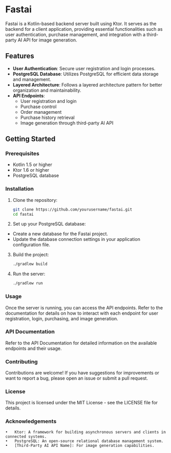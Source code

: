 # Fastai

Fastai is a Kotlin-based backend server built using Ktor. It serves as the backend for a client application, providing essential functionalities such as user authentication, purchase management, and integration with a third-party AI API for image generation.

## Features

- **User Authentication**: Secure user registration and login processes.
- **PostgreSQL Database**: Utilizes PostgreSQL for efficient data storage and management.
- **Layered Architecture**: Follows a layered architecture pattern for better organization and maintainability.
- **API Endpoints**:
    - User registration and login
    - Purchase control
    - Order management
    - Purchase history retrieval
    - Image generation through third-party AI API

## Getting Started

### Prerequisites

- Kotlin 1.5 or higher
- Ktor 1.6 or higher
- PostgreSQL database

### Installation

1. Clone the repository:
   ```bash
   git clone https://github.com/yourusername/fastai.git
   cd fastai
   ```

2.	Set up your PostgreSQL database:
- Create a new database for the Fastai project.
- Update the database connection settings in your application configuration file.

3.	Build the project:
      ```bash
      ./gradlew build
      ```

4.	Run the server:
      ```bash
      ./gradlew run  
      ```
### Usage

Once the server is running, you can access the API endpoints. Refer to the documentation for details on how to interact with each endpoint for user registration, login, purchasing, and image generation.

### API Documentation

Refer to the API Documentation for detailed information on the available endpoints and their usage.

### Contributing

Contributions are welcome! If you have suggestions for improvements or want to report a bug, please open an issue or submit a pull request.

### License

This project is licensed under the MIT License - see the LICENSE file for details.

### Acknowledgements

	•	Ktor: A framework for building asynchronous servers and clients in connected systems.
	•	PostgreSQL: An open-source relational database management system.
	•	[Third-Party AI API Name]: For image generation capabilities.